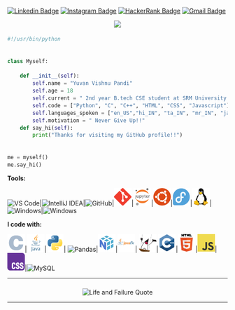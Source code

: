 [![Linkedin Badge](https://img.shields.io/badge/-LinkedIn-0e76a8?style=flat-square&logo=Linkedin&logoColor=white)](https://www.linkedin.com/in/yuvan-vishnu-pandi-1981ba329/) 
[![Instagram Badge](https://img.shields.io/badge/-Instagram-E4405F?style=flat-square&logo=Instagram&logoColor=white)](https://www.instagram.com/yuvvvnnnnn/)
[![HackerRank Badge](https://img.shields.io/badge/-HackerRank-2EC866?style=flat-square&logo=HackerRank&logoColor=white)](https://www.hackerrank.com/yuvanvishnupandi)
[![Gmail Badge](https://img.shields.io/badge/-Gmail-D14836?style=flat-square&logo=Gmail&logoColor=white)](mailto:yuvanvishnupandi@gmail.com)
<div align="center">
  <img src="https://readme-typing-svg.demolab.com?font=Inconsolata&weight=500&size=50&duration=4000&pause=300&color=FFA500&center=true&vCenter=true&multiline=true&repeat=false&random=false&width=800&height=100&lines=Hello+Guys!+I'm+Vishnu" />
</div>



```python
#!/usr/bin/python


class Myself:

    def __init__(self):
        self.name = "Yuvan Vishnu Pandi"
        self.age = 18
        self.current = " 2nd year B.tech CSE student at SRM University (KTR)"
        self.code = ["Python", "C", "C++", "HTML", "CSS", "Javascript"]
        self.languages_spoken = ["en_US","hi_IN", "ta_IN", "mr_IN", "ja_JP"]
        self.motivation = " Never Give Up!!" 
    def say_hi(self):
        print("Thanks for visiting my GitHub profile!!")


me = myself()
me.say_hi()
```
**Tools:**

<img title="VS Code" alt="VS Code" width="40px" src="https://img.icons8.com/fluent/48/000000/visual-studio-code-2019.png">|<img title="IntelliJ IDEA" alt="IntelliJ IDEA" width="40px" src="https://upload.wikimedia.org/wikipedia/commons/thumb/9/9c/IntelliJ_IDEA_Icon.svg/2048px-IntelliJ_IDEA_Icon.svg.png">|<img title="GitHub" alt="GitHub" width="40px" src="https://yt3.googleusercontent.com/PKRBxhCiGa8Y0vPmHa1E2cdjpLhUq2Pl-gESwP7kk2plGgxLdsbjyTd9VjcJwBMiY0HQ8bvx5Q=s900-c-k-c0x00ffffff-no-rj">|<img title="Git" alt="Git" width="40px" src="https://raw.githubusercontent.com/github/explore/master/topics/git/git.png">|<img title="Jupyter Notebook" alt="Jupyter" width="40px" src="https://raw.githubusercontent.com/github/explore/master/topics/jupyter-notebook/jupyter-notebook.png">|<img title="Ubuntu" alt="Ubuntu" width="40px" src="https://raw.githubusercontent.com/github/explore/master/topics/ubuntu/ubuntu.png">|<img title="Fedora" alt="Fedora" width="40px" src="https://raw.githubusercontent.com/github/explore/master/topics/fedora/fedora.png" />|<img title="Linux" alt="Linux" width="40px" src="https://raw.githubusercontent.com/github/explore/master/topics/linux/linux.png" />|<img title="Windows" alt="Windows" width="40px" src="https://macrosoft.store/img/ets_blog/post/6cf24b3977-image1.png">|<img title="Windows" alt="Windows" width="40px" src="https://encrypted-tbn0.gstatic.com/images?q=tbn:ANd9GcRDQO3Wg9h5IoP3gQFpAU01JDE5_CBXw403lRAp0q9MQiduSsd0VVfY9PMW1bJIBZoJXIQ&usqp=CAU">
<br>

**I code with:**

<img title="C" alt="C" width="40px" src="https://raw.githubusercontent.com/github/explore/master/topics/c/c.png" />|<img title="Java" alt="Java" width="40px" src="https://raw.githubusercontent.com/github/explore/master/topics/java/java.png" />|<img title="Python" alt="Python" width="40px" src="https://raw.githubusercontent.com/github/explore/master/topics/python/python.png" />| <img title="Pandas" alt="Pandas" width="40px" src="https://upload.wikimedia.org/wikipedia/commons/thumb/e/ed/Pandas_logo.svg/1200px-Pandas_logo.svg.png"/>|<img title="Numpy" alt="Numpy" width="40px" src="https://raw.githubusercontent.com/github/explore/master/topics/numpy/numpy.png" />|<img title="JavaFX" alt="JavaFX" width="40px" src="https://raw.githubusercontent.com/github/explore/master/topics/javafx/javafx.png" />| <img title="Swing" alt="Java Swing" width="40px" src="https://raw.githubusercontent.com/github/explore/master/topics/swing/swing.png" />|<img title="C++" alt="C++" width="40px" src="https://raw.githubusercontent.com/github/explore/master/topics/cpp/cpp.png" />|<img title="HTML" alt="HTML" width="40px" src="https://raw.githubusercontent.com/github/explore/master/topics/html/html.png" />|<img title="JavaScript" alt="JavaScript" width="40px" src="https://raw.githubusercontent.com/github/explore/master/topics/javascript/javascript.png" />|<img title="CSS" alt="CSS" width="40px" src="https://raw.githubusercontent.com/github/explore/master/topics/css/css.png" />|<img title="MySQL" alt="MySQL" width="40px" src="https://www.ovhcloud.com/sites/default/files/styles/large_screens_1x/public/2021-09/ECX-1909_Hero_MySQL_600x400%402x-1.png" />
<br>

<hr> <h3 align="left"></h3>
<p align="center"> <img src="https://quotes-github-readme.vercel.app/api?type=horizontal&quote=I%20have%20not%20failed.%20I've%20just%20found%2010,000%20ways%20that%20won't%20work.&author=Thomas%20A.%20Edison&theme=dark" alt="Life and Failure Quote" /> </p> <hr>

